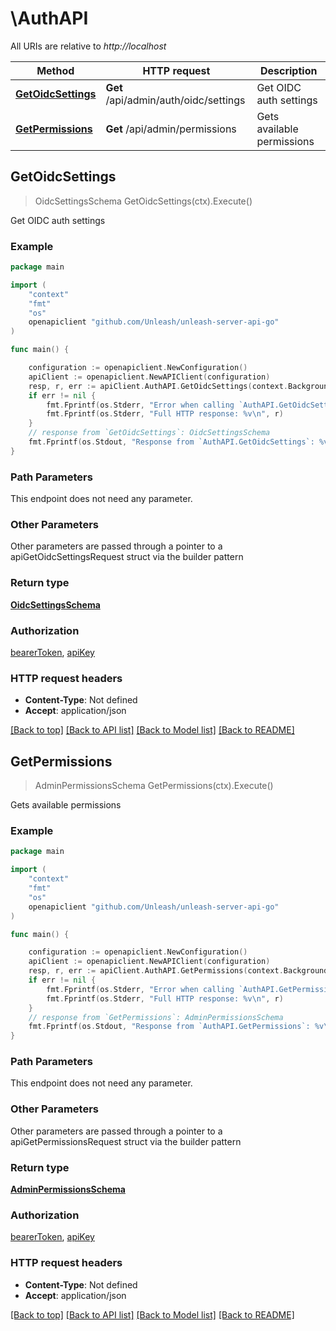 # \AuthAPI

All URIs are relative to *http://localhost*

Method | HTTP request | Description
------------- | ------------- | -------------
[**GetOidcSettings**](AuthAPI.md#GetOidcSettings) | **Get** /api/admin/auth/oidc/settings | Get OIDC auth settings
[**GetPermissions**](AuthAPI.md#GetPermissions) | **Get** /api/admin/permissions | Gets available permissions



## GetOidcSettings

> OidcSettingsSchema GetOidcSettings(ctx).Execute()

Get OIDC auth settings



### Example

```go
package main

import (
	"context"
	"fmt"
	"os"
	openapiclient "github.com/Unleash/unleash-server-api-go"
)

func main() {

	configuration := openapiclient.NewConfiguration()
	apiClient := openapiclient.NewAPIClient(configuration)
	resp, r, err := apiClient.AuthAPI.GetOidcSettings(context.Background()).Execute()
	if err != nil {
		fmt.Fprintf(os.Stderr, "Error when calling `AuthAPI.GetOidcSettings``: %v\n", err)
		fmt.Fprintf(os.Stderr, "Full HTTP response: %v\n", r)
	}
	// response from `GetOidcSettings`: OidcSettingsSchema
	fmt.Fprintf(os.Stdout, "Response from `AuthAPI.GetOidcSettings`: %v\n", resp)
}
```

### Path Parameters

This endpoint does not need any parameter.

### Other Parameters

Other parameters are passed through a pointer to a apiGetOidcSettingsRequest struct via the builder pattern


### Return type

[**OidcSettingsSchema**](OidcSettingsSchema.md)

### Authorization

[bearerToken](../README.md#bearerToken), [apiKey](../README.md#apiKey)

### HTTP request headers

- **Content-Type**: Not defined
- **Accept**: application/json

[[Back to top]](#) [[Back to API list]](../README.md#documentation-for-api-endpoints)
[[Back to Model list]](../README.md#documentation-for-models)
[[Back to README]](../README.md)


## GetPermissions

> AdminPermissionsSchema GetPermissions(ctx).Execute()

Gets available permissions



### Example

```go
package main

import (
	"context"
	"fmt"
	"os"
	openapiclient "github.com/Unleash/unleash-server-api-go"
)

func main() {

	configuration := openapiclient.NewConfiguration()
	apiClient := openapiclient.NewAPIClient(configuration)
	resp, r, err := apiClient.AuthAPI.GetPermissions(context.Background()).Execute()
	if err != nil {
		fmt.Fprintf(os.Stderr, "Error when calling `AuthAPI.GetPermissions``: %v\n", err)
		fmt.Fprintf(os.Stderr, "Full HTTP response: %v\n", r)
	}
	// response from `GetPermissions`: AdminPermissionsSchema
	fmt.Fprintf(os.Stdout, "Response from `AuthAPI.GetPermissions`: %v\n", resp)
}
```

### Path Parameters

This endpoint does not need any parameter.

### Other Parameters

Other parameters are passed through a pointer to a apiGetPermissionsRequest struct via the builder pattern


### Return type

[**AdminPermissionsSchema**](AdminPermissionsSchema.md)

### Authorization

[bearerToken](../README.md#bearerToken), [apiKey](../README.md#apiKey)

### HTTP request headers

- **Content-Type**: Not defined
- **Accept**: application/json

[[Back to top]](#) [[Back to API list]](../README.md#documentation-for-api-endpoints)
[[Back to Model list]](../README.md#documentation-for-models)
[[Back to README]](../README.md)

